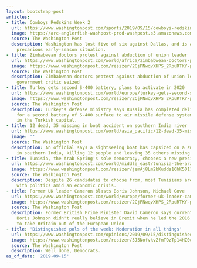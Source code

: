 ```yaml
---
layout: bootstrap-post
articles:
- title: Cowboys Redskins Week 2
  url: https://www.washingtonpost.com/sports/2019/09/15/cowboys-redskins-week/
  image: https://arc-anglerfish-washpost-prod-washpost.s3.amazonaws.com/public/ITFASVWU7YI6TCJEDW35VR4X7M.jpg
  source: The Washington Post
  description: Washington has lost five of six against Dallas, and is already in a
    precarious early-season situation.
- title: Zimbabwean doctors protest against abduction of union leader
  url: https://www.washingtonpost.com/world/africa/zimbabwean-doctors-protest-against-abduction-of-union-leader/2019/09/15/9a0d85c8-d7b5-11e9-a1a5-162b8a9c9ca2_story.html
  image: https://www.washingtonpost.com/resizer/2CjPNwqvXHPS_2RpuRTKY-p3eVo=/1484x0/www.washingtonpost.com/pb/resources/img/twp-social-share.png
  source: The Washington Post
  description: Zimbabwean doctors protest against abduction of union leader, latest
    government critic seized
- title: Turkey gets second S-400 battery, plans to activate in 2020
  url: https://www.washingtonpost.com/world/europe/turkey-gets-second-s-400-battery-plans-to-activate-in-2020/2019/09/15/cfa50c7a-d7af-11e9-a1a5-162b8a9c9ca2_story.html
  image: https://www.washingtonpost.com/resizer/2CjPNwqvXHPS_2RpuRTKY-p3eVo=/1484x0/www.washingtonpost.com/pb/resources/img/twp-social-share.png
  source: The Washington Post
  description: Turkey's defense ministry says Russia has completed delivery of components
    for a second battery of S-400 surface to air missile defense system to an airbase
    in the Turkish capital.
- title: 12 dead, 35 missing in boat accident on southern India river
  url: https://www.washingtonpost.com/world/asia_pacific/12-dead-35-missing-in-boat-accident-on-southern-india-river/2019/09/15/643f2c4a-d7af-11e9-a1a5-162b8a9c9ca2_story.html
  image: ''
  source: The Washington Post
  description: An official says a sightseeing boat has capsized on a swollen river
    in southern India, killing 12 people and leaving 35 others missing
- title: Tunisia, the Arab Spring's sole democracy, chooses a new president
  url: https://www.washingtonpost.com/world/middle_east/tunisia-the-arab-springs-sole-democracy-chooses-a-new-president/2019/09/15/254ea046-d3d2-11e9-8924-1db7dac797fb_story.html
  image: https://www.washingtonpost.com/resizer/jemAj8Lm2bKudds16hK5011V72A=/1484x0/arc-anglerfish-washpost-prod-washpost.s3.amazonaws.com/public/YC3EBGWXVYI6TLDDGALHCFKD7Y.jpg
  source: The Washington Post
  description: Despite 26 candidates to choose from, most Tunisians are disillusioned
    with politics amid an economic crisis.
- title: Former UK leader Cameron blasts Boris Johnson, Michael Gove
  url: https://www.washingtonpost.com/world/europe/former-uk-leader-cameron-blasts-boris-johnson-michael-gove/2019/09/15/1e9d08a6-d7af-11e9-a1a5-162b8a9c9ca2_story.html
  image: https://www.washingtonpost.com/resizer/2CjPNwqvXHPS_2RpuRTKY-p3eVo=/1484x0/www.washingtonpost.com/pb/resources/img/twp-social-share.png
  source: The Washington Post
  description: Former British Prime Minister David Cameron says current officeholder
    Boris Johnson didn't really believe in Brexit when he led the 2016 referendum
    to take Britain out of the European Union
- title: 'Distinguished pols of the week: Moderation in all things'
  url: https://www.washingtonpost.com/opinions/2019/09/15/distinguished-pols-week-moderation-all-things/
  image: https://www.washingtonpost.com/resizer/5J5NofvkvZfmTOzTp14HZ0e2miw=/1484x0/arc-anglerfish-washpost-prod-washpost.s3.amazonaws.com/public/F6ZUQAWWBQI6TCJEDW35VR4X7M.jpg
  source: The Washington Post
  description: Well done, Democrats.
as_of_date: '2019-09-15'
---
```


